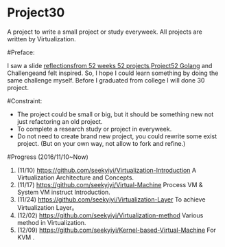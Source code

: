 # Project30
A project to write a small project or study everyweek. All projects are written by Virtualization.

#Preface:

I saw a slide [reflectionsfrom 52 weeks 52 projects](https://speakerdeck.com/jeffersonlam/reflections-from-52-weeks-52-projects),[Project52 Golang](https://github.com/kkdai/project52) and Challengeand felt inspired. So, I hope I could learn something by doing the same challenge myself. Before I graduated from college I will done 30 project.

#Constraint:
* The project could be small or big, but it should be something new not just refactoring an old project.
* To complete a research study or project in everyweek.
* Do not need to create brand new project, you could rewrite some exist project. (But on your own way, not allow to fork and refine.)


#Progress (2016/11/10~Now)
1. (11/10) https://github.com/seekyiyi/Virtualization-Introduction A Virtualization Architecture and Concepts.
2. (11/17) https://github.com/seekyiyi/Virtual-Machine Process VM & System VM instruct Introduction.
3. (11/24) https://github.com/seekyiyi/Virtualization-Layer To achieve Virtualization Layer。
4. (12/02) https://github.com/seekyiyi/Virtualization-method Various method in Virtualization.
5. (12/09) https://github.com/seekyiyi/Kernel-based-Virtual-Machine For KVM . 

